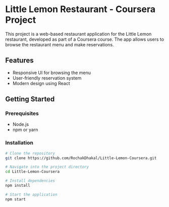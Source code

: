 # Little Lemon Restaurant - Coursera Project

This project is a web-based restaurant application for the Little Lemon restaurant, developed as part of a Coursera course. The app allows users to browse the restaurant menu and make reservations.

## Features
- Responsive UI for browsing the menu
- User-friendly reservation system
- Modern design using React

## Getting Started

### Prerequisites
- Node.js
- npm or yarn

### Installation

```bash
# Clone the repository
git clone https://github.com/RochakDhakal/Little-Lemon-Coursera.git

# Navigate into the project directory
cd Little-Lemon-Coursera

# Install dependencies
npm install

# Start the application
npm start
